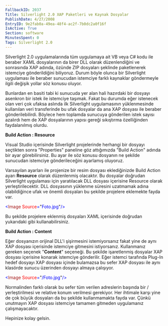 ```yaml
---
FallbackID: 2037
Title: Silverlight 2.0 XAP Paketleri ve Kaynak Dosyalar
PublishDate: 4/27/2008
EntryID: 9e2fab0a-49ea-48f4-ac2f-7b0dc2a0f16f
IsActive: True
Section: software
MinutesSpent: 0
Tags: Silverlight 2.0
---
```

Silverlight 2.0 uygulamalarında tüm uygulamaya ait VB veya C\# kodu ile
beraber XAML dosyalarının da birer DLL olarak düzenlendiğini ve
sonrasında XAP adında, özünde ZIP dosyaları şeklinde paketlenerek
istemciye gönderildiğini biliyoruz. Durum böyle olunca bir Silverlight
uygulaması ile beraber sunucudan istemciye farklı kaynaklar göndermeyle
ilgili değişik yollar söz konusu oluyor.

Bunlardan en basiti tabi ki sunucuda yer alan hali hazırdaki bir dosyayı
asenkron bir istek ile istemciye taşımak. Fakat bu durumda eğer
istenecek olan veri çok ufaksa aslında ilk Silverlight uygulamasının
yüklenmesinde kullanılan veri transferinde bu ufak dosyalar da ana XAP
dosyası ile beraber gönderilebilirdi. Böylece hem toplamda sunucuya
gönderilen istek sayısı azalırdı hem de XAP dosyalarının yapısı gereği
sıkıştırma özelliğinden faydalanılmış olurdu.

**Build Action : Resource**

Visual Studio içerisinde Silverlight projelerinde herhangi bir dosyayı
seçtikten sonra "Properties" paneline göz attığımızda "Build Action"
adında bir ayar görebilirsiniz. Bu ayar ile söz konusu dosyanın ne
şekilde sunucudan istemciye gönderileceğini ayarlamış oluyoruz.

Varsayılan ayarları ile projenize bir resim dosyası eklediğinizde Build
Action ayarı **Resource** olarak düzenlenmiş olacaktır. Bu dosyalar
doğrudan Silverlight uygulaması için yaratılacak DLL dosyası içerisine
Resource olarak yerleştirilecektir. DLL dosyasının yüklenme süresini
uzatmamak adına olabildiğince ufak ve önemli dosyaları bu şekilde
projelere eklemekte fayda var.

<span style="color: blue;">\<</span><span
style="color: #a31515;">Image</span><span style="color: blue;">
</span><span style="color: red;">Source</span><span
style="color: blue;">=</span>"<span
style="color: blue;">Foto.jpg</span>"<span
style="color: blue;">/\></span>

Bu şekilde projelere eklenmiş dosyaları XAML içerisinde doğrudan
yukarıdaki gibi kullanabilirsiniz.

**Build Action : Content**

Eğer dosyanızın orijinal DLL'i şişirmesini istemiyorsanız fakat yine de
aynı XAP dosyası içerisinde istemciye gitmesini istiyorsanız.
Kullanmanız gereken seçenek "**Content**" seçeneği. Bu şekilde
işaretlenmiş dosyalar XAP dosyası içerisine konarak istemciye
gönderilir. Eğer istemci tarafında Plug-In hedef dosyayı XAP dosyası
içinde bulamazsa bu sefer XAP dosyası ile aynı klasörde sunucu üzerinden
dosyayı almaya çalışıyor.

<span style="color: blue;">\<</span><span
style="color: #a31515;">Image</span><span style="color: blue;">
</span><span style="color: red;">Source</span><span
style="color: blue;">=</span>"<span
style="color: blue;">/Foto.jpg</span>"<span
style="color: blue;">/\></span>

Normalinden farklı olarak bu sefer tüm verilen adreslerin başında bir /
yerleştirilmesi ve relative konum verilmesi gerekiyor. Her ihtimale
karşı yine de çok büyük dosyaları da bu şekilde kullanmamakta fayda var.
Çünkü unutmayın XAP dosyası istemciye tamamen gitmeden uygulamanız
çalışmayacaktır.

Hepinize kolay gelsin.


